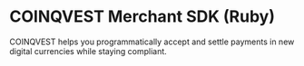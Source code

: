 # COINQVEST Merchant SDK (Ruby)
COINQVEST helps you programmatically accept and settle payments in new digital currencies while staying compliant.

